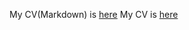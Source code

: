 My CV(Markdown) is [here](https://SvetlanaSharkunova.github.io/rsschool-cv/cv)
My CV is [here](https://svetlanasharkunova.github.io/rsschool-cv/)
